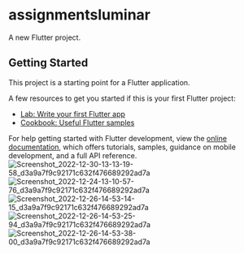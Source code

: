 # assignmentsluminar

A new Flutter project.

## Getting Started

This project is a starting point for a Flutter application.

A few resources to get you started if this is your first Flutter project:

- [Lab: Write your first Flutter app](https://docs.flutter.dev/get-started/codelab)
- [Cookbook: Useful Flutter samples](https://docs.flutter.dev/cookbook)

For help getting started with Flutter development, view the
[online documentation](https://docs.flutter.dev/), which offers tutorials,
samples, guidance on mobile development, and a full API reference.
![Screenshot_2022-12-30-13-13-19-58_d3a9a7f9c92171c632f476689292ad7a](https://user-images.githubusercontent.com/118522653/212809809-1f40eeb1-e525-4a53-b1e1-407ef620e02b.jpg)
![Screenshot_2022-12-24-13-10-57-76_d3a9a7f9c92171c632f476689292ad7a](https://user-images.githubusercontent.com/118522653/212811015-3f55c127-2ba1-4fe9-9612-b7fed542cf02.jpg)
![Screenshot_2022-12-26-14-53-14-15_d3a9a7f9c92171c632f476689292ad7a](https://user-images.githubusercontent.com/118522653/212811415-513bbca4-5c62-47f1-ba95-6e7491ff7edb.jpg)
![Screenshot_2022-12-26-14-53-25-94_d3a9a7f9c92171c632f476689292ad7a](https://user-images.githubusercontent.com/118522653/212811422-83d93e59-b635-45d6-9f9e-30663ebbb0f1.jpg)
![Screenshot_2022-12-26-14-53-38-00_d3a9a7f9c92171c632f476689292ad7a](https://user-images.githubusercontent.com/118522653/212811426-c5f38314-1ce8-4fb4-b91f-9b297f455773.jpg)
